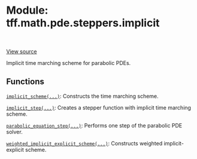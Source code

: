 <div itemscope itemtype="http://developers.google.com/ReferenceObject">
<meta itemprop="name" content="tff.math.pde.steppers.implicit" />
<meta itemprop="path" content="Stable" />
</div>

# Module: tff.math.pde.steppers.implicit

<!-- Insert buttons and diff -->

<table class="tfo-notebook-buttons tfo-api" align="left">
</table>

<a target="_blank" href="https://github.com/google/tf-quant-finance/blob/master/tf_quant_finance/math/pde/steppers/implicit.py">View source</a>



Implicit time marching scheme for parabolic PDEs.



## Functions

[`implicit_scheme(...)`](../../../../tff/math/pde/steppers/extrapolation/implicit_scheme.md): Constructs the time marching scheme.

[`implicit_step(...)`](../../../../tff/math/pde/steppers/implicit/implicit_step.md): Creates a stepper function with implicit time marching scheme.

[`parabolic_equation_step(...)`](../../../../tff/math/pde/steppers/composite_stepper/parabolic_equation_step.md): Performs one step of the parabolic PDE solver.

[`weighted_implicit_explicit_scheme(...)`](../../../../tff/math/pde/steppers/crank_nicolson/weighted_implicit_explicit_scheme.md): Constructs weighted implicit-explicit scheme.

